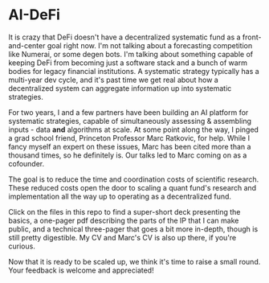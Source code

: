 # AI-DeFi

It is crazy that DeFi doesn't have a decentralized systematic fund as a front-and-center goal right now.  I'm not talking about a forecasting competition like Numerai, or some degen bots.  I'm talking about something capable of keeping DeFi from becoming just a software stack and a bunch of warm bodies for legacy financial institutions.  A systematic strategy typically has a multi-year dev cycle, and it's past time we get real about how a decentralized system can aggregate information up into systematic strategies.  

For two years, I and a few partners have been building an AI platform for systematic strategies, capable of simultaneously assessing & assembling inputs - data **and** algorithms at scale.  At some point along the way, I pinged a grad school friend, Princeton Professor Marc Ratkovic, for help.  While I fancy myself an expert on these issues, Marc has been cited more than a thousand times, so he definitely is.  Our talks led to Marc coming on as a cofounder.

The goal is to reduce the time and coordination costs of scientific research.  These reduced costs open the door to scaling a quant fund's research and implementation all the way up to operating as a decentralized fund.  

Click on the files in this repo to find a super-short deck presenting the basics, a one-pager pdf describing the parts of the IP that I can make public, and a technical three-pager that goes a bit more in-depth, though is still pretty digestible.  My CV and Marc's CV is also up there, if you're curious.  

Now that it is ready to be scaled up, we think it's time to raise a small round.  Your feedback is welcome and appreciated! 
